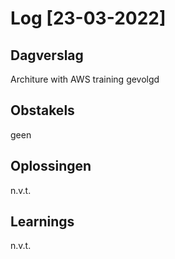 # Log [23-03-2022]

## Dagverslag
Architure with AWS training gevolgd

## Obstakels
geen

## Oplossingen
n.v.t.

## Learnings
n.v.t.